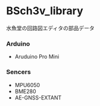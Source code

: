 # BSch3v_library
水魚堂の回路図エディタの部品データ
### Arduino
  - Aruduino Pro Mini
### Sencers
  - MPU6050
  - BME280
  - AE-GNSS-EXTANT
